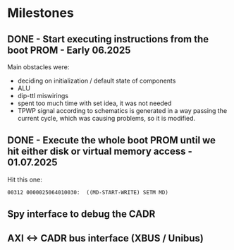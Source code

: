 # Milestones

## DONE - Start executing instructions from the boot PROM - Early 06.2025

Main obstacles were:

- deciding on initialization / default state of components
- ALU
- dip-ttl miswirings
- spent too much time with set idea, it was not needed
- TPWP signal according to schematics is generated in a way passing the current cycle, which was causing problems, so it is modified.

## DONE - Execute the whole boot PROM until we hit either disk or virtual memory access - 01.07.2025

Hit this one:

```
00312 0000025064010030:	 ((MD-START-WRITE) SETM MD)
```

## Spy interface to debug the CADR

## AXI <-> CADR bus interface (XBUS / Unibus)

